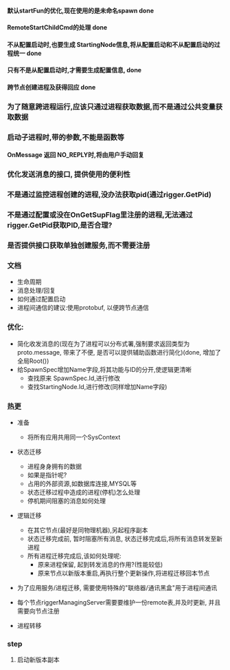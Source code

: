 #### 默认startFun的优化,现在使用的是未命名spawn done
#### RemoteStartChildCmd的处理 done

#### 不从配置启动时,也要生成 StartingNode信息,将从配置启动和不从配置启动的过程统一 done
#### 只有不是从配置启动时,才需要生成配置信息, done
#### 跨节点创建进程及获得回应 done

### 为了随意跨进程运行,应该只通过进程获取数据,而不是通过公共变量获取数据
### 启动子进程时,带的参数,不能是函数等
#### OnMessage 返回 NO_REPLY时,将由用户手动回复

### 优化发送消息的接口, 提供使用的便利性
### 不是通过监控进程创建的进程,没办法获取pid(通过rigger.GetPid)
### 不是通过配置或没在OnGetSupFlag里注册的进程,无法通过rigger.GetPid获取PID,是否合理?
### 是否提供接口获取单独创建服务,而不需要注册

### 文档
+ 生命周期
+ 消息处理/回复
+ 如何通过配置启动
+ 进程间通信的建议:使用protobuf, 以便跨节点通信

### 优化:
+ 简化收发消息的(现在为了进程可以分布式署,强制要求返回类型为proto.message, 带来了不便, 是否可以提供辅助函数进行简化)(done, 增加了全局Root())
+ 给SpawnSpec增加Name字段,将其功能与ID的分开,使逻辑更清晰
  + 查找原来 SpawnSpec.Id,进行修改
  + 查找StartingNode.Id,进行修改(同样增加Name字段)

### 热更
+ 准备
  + 将所有应用共用同一个SysContext

+ 状态迁移
    + 进程身身拥有的数据
    + 如果是指针呢?
    + 占用的外部资源,如数据库连接,MYSQL等
    + 状态迁移过程中造成的进程(停机)怎么处理
    + 停机期间阻塞的消息如何处理
+ 逻辑迁移
  + 在其它节点(最好是同物理机器),另起程序副本
  + 状态迁移完成前, 暂时阻塞所有消息, 状态迁移完成后,将所有消息转发至新进程
  + 所有进程迁移完成后,该如何处理呢:
    + 原来进程保留, 起到转发消息的作用?(性能较低)
    + 原来节点以新版本重启,再执行整个更新操作,将进程迁移回本节点

 + 为了应用服务/进程迁移, 需要使用特殊的"联络器/通讯黑盒"用于进程间通讯

+ 每个节点riggerManagingServer需要要维护一份remote表,并及时更新, 并且需要向节点注册
+ 进程转移


### step

1. 启动新版本副本
